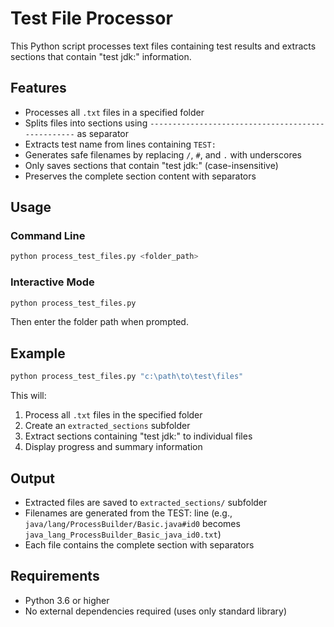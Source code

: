 # Test File Processor

This Python script processes text files containing test results and extracts sections that contain "test jdk:" information.

## Features

- Processes all `.txt` files in a specified folder
- Splits files into sections using `--------------------------------------------------` as separator
- Extracts test name from lines containing `TEST: `
- Generates safe filenames by replacing `/`, `#`, and `.` with underscores
- Only saves sections that contain "test jdk:" (case-insensitive)
- Preserves the complete section content with separators

## Usage

### Command Line
```bash
python process_test_files.py <folder_path>
```

### Interactive Mode
```bash
python process_test_files.py
```
Then enter the folder path when prompted.

## Example

```bash
python process_test_files.py "c:\path\to\test\files"
```

This will:
1. Process all `.txt` files in the specified folder
2. Create an `extracted_sections` subfolder
3. Extract sections containing "test jdk:" to individual files
4. Display progress and summary information

## Output

- Extracted files are saved to `extracted_sections/` subfolder
- Filenames are generated from the TEST: line (e.g., `java/lang/ProcessBuilder/Basic.java#id0` becomes `java_lang_ProcessBuilder_Basic_java_id0.txt`)
- Each file contains the complete section with separators

## Requirements

- Python 3.6 or higher
- No external dependencies required (uses only standard library)
